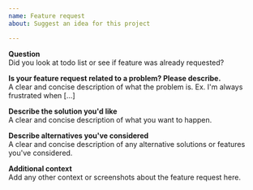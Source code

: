 ```yaml
---
name: Feature request
about: Suggest an idea for this project

---
```

**Question**   
Did you look at todo list or see if feature was already requested?

**Is your feature request related to a problem? Please describe.**   
A clear and concise description of what the problem is. Ex. I'm always frustrated when [...]

**Describe the solution you'd like**   
A clear and concise description of what you want to happen.

**Describe alternatives you've considered**   
A clear and concise description of any alternative solutions or features you've considered.

**Additional context**   
Add any other context or screenshots about the feature request here.
